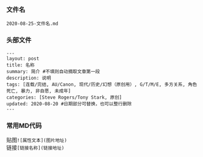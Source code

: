 ### 文件名
`2020-08-25-文件名.md`

### 头部文件
```
---
layout: post
title: 名称
summary: 简介 #不填则自动摘取文章第一段
description: 说明
tags: [连载/完结, AU/Canon, 现代/历史/幻想（原创用）, G/T/M/E, 多方关系, 角色死亡, 暴力, 非自愿, 未成年]
categories: [Steve Rogers/Tony Stark, 原创]
updated: 2020-08-20 #日期部分可替换，也可以整行删除
---
```

### 常用MD代码
贴图`![属性文本](图片地址)`  
链接`[链接名称](链接地址)`


